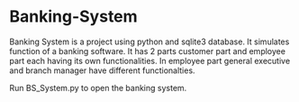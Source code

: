# Banking-System
Banking System is a project using python and sqlite3 database. It simulates function of a banking software. It has 2 parts customer part and employee part each having its own functionalities. In employee part general executive and branch manager have different functionalties.

Run BS_System.py to open the banking system.
